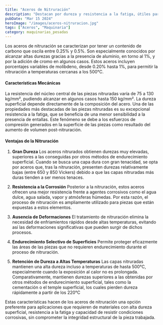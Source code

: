 ```yaml
---
title: "Aceros de Nitruración"
description: "Destacan por dureza y resistencia a la fatiga, útiles para aplicaciones exigentes, mantienen propiedades hasta 500°C"
pubDate: "Mar 15 2024"
heroImage: "/images/aceros-nitruracion.jpg"
tags: ["Aceros", "Maquinaria"]
category: maquinarias_pesadas
---
```


Los aceros de nitruración se caracterizan por tener un contenido de carbono que oscila entre 0.25% y 0.5%. Son especialmente conocidos por alcanzar altas durezas gracias a la presencia de aluminio, en torno al 1%, y por la adición de cromo en algunos casos. Estos aceros incluyen porcentajes variables de molibdeno, desde 0.20% hasta 1%, para permitir la nitruración a temperaturas cercanas a los 500°C​​.

#### Características Mecánicas

La resistencia del núcleo central de las piezas nitruradas varía de 75 a 130 kg/mm², pudiendo alcanzar en algunos casos hasta 150 kg/mm². La dureza superficial depende directamente de la composición del acero. Una de las propiedades más destacadas de las piezas nitruradas es su excepcional resistencia a la fatiga, que se beneficia de una menor sensibilidad a la presencia de entallas. Este fenómeno se debe a los esfuerzos de compresión generados en la superficie de las piezas como resultado del aumento de volumen post-nitruración​​.

#### Ventajas de la Nitruración

1.  **Gran Dureza**
    Los aceros nitrurados obtienen durezas muy elevadas, superiores a las conseguidas por otros métodos de endurecimiento superficial. Cuando se busca una capa dura con gran tenacidad, se opta por aceros que, tras la nitruración, presenten durezas relativamente bajas (entre 650 y 850 Vickers) debido a que las capas nitruradas más duras tienden a ser menos tenaces​​.
2.  **Resistencia a la Corrosión**
    Posterior a la nitruración, estos aceros ofrecen una mejor resistencia frente a agentes corrosivos como el agua dulce, agua salada, vapor y atmósferas húmedas. Por esta razón, el proceso de nitruración es ampliamente utilizado para piezas que están expuestas a estos elementos​​.

3.  **Ausencia de Deformaciones**
    El tratamiento de nitruración elimina la necesidad de enfriamientos rápidos desde altas temperaturas, evitando así las deformaciones significativas que pueden surgir de dichos procesos​​.

4.  **Endurecimiento Selectivo de Superficies**
    Permite proteger eficazmente las áreas de las piezas que no requieren endurecimiento durante el proceso de nitruración​​.

5.  **Retención de Dureza a Altas Temperaturas**
    Las capas nitruradas mantienen una alta dureza incluso a temperaturas de hasta 500°C, especialmente cuando la exposición al calor no es prolongada. Comparativamente, mantienen durezas superiores a las obtenidas por otros métodos de endurecimiento superficial, tales como la cementación o el temple superficial, los cuales pierden dureza rápidamente a partir de los 220°C​​

Estas características hacen de los aceros de nitruración una opción preferente para aplicaciones que requieren de materiales con alta dureza superficial, resistencia a la fatiga y capacidad de resistir condiciones corrosivas, sin comprometer la integridad estructural de la pieza trabajada.
